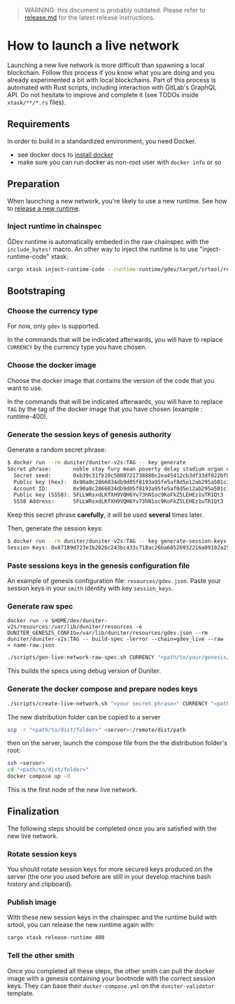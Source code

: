 > WARNING: this document is probably outdated. Please refer to [release.md](./release.md) for the latest release instructions.

# How to launch a live network

Launching a new live network is more difficult than spawning a local blockchain. Follow this process if you know what you are doing and you already experimented a bit with local blockchains. Part of this process is automated with Rust scripts, including interaction with GitLab's GraphQL API. Do not hesitate to improve and complete it (see TODOs inside `xtask/**/*.rs` files).

## Requirements

In order to build in a standardized environment, you need Docker. 

- see docker docs to [install docker](https://docs.docker.com/engine/install/)
- make sure you can run docker as non-root user with `docker info` or so

## Preparation

When launching a new network, you're likely to use a new runtime. See how to [release a new runtime](./release-new-runtime.md).

### Inject runtime in chainspec

ĞDev runtime is automatically embeded in the raw chainspec with the `include_bytes!` macro. An other way to inject the runtime is to use "inject-runtime-code" xtask:

```bash
cargo xtask inject-runtime-code --runtime runtime/gdev/target/srtool/release/wbuild/gdev-runtime/gdev_runtime.compact.compressed.wasm --raw-spec resources/gdev-raw.json 
```

## Bootstraping

### Choose the currency type

For now, only `gdev` is supported.

In the commands that will be indicated afterwards, you will have to replace `CURRENCY` by the
currency type you have chosen.

### Choose the docker image

Choose the docker image that contains the version of the code that you want to use.

In the commands that will be indicated afterwards, you will have to replace `TAG` by the tag of the
docker image that you have chosen (example : runtime-400).

### Generate the session keys of genesis authority

Generate a random secret phrase:

```bash
$ docker run --rm duniter/duniter-v2s:TAG -- key generate
Secret phrase:       noble stay fury mean poverty delay stadium organ evil east vague can
  Secret seed:       0xb39c31fb10c5080721738880c2ea45412cb3df33df022bf8d9a51483b3a9b7a6
  Public key (hex):  0x90a0c2866034db9d05f8193a95fe5af8d5e12ab295a501c17c95cdbeaf226d62
  Account ID:        0x90a0c2866034db9d05f8193a95fe5af8d5e12ab295a501c17c95cdbeaf226d62
  Public key (SS58): 5FLLWRsxdLKfXH9VQH6Yv73hN1oc9KoFkZ5LEHEz1uTR1Qt3
  SS58 Address:      5FLLWRsxdLKfXH9VQH6Yv73hN1oc9KoFkZ5LEHEz1uTR1Qt3
```

Keep this secret phrase **carefully**, it will be used **several** times later.

Then, generate the session keys:

```bash
$ docker run --rm duniter/duniter-v2s:TAG -- key generate-session-keys --chain CURRENCY_local --suri "<your secret phrase>"
Session Keys: 0x87189d723e1b2826c243bc433c718ac26ba60526932216a09102a254d54462b890a0c2866034db9d05f8193a95fe5af8d5e12ab295a501c17c95cdbeaf226d6290a0c2866034db9d05f8193a95fe5af8d5e12ab295a501c17c95cdbeaf226d6290a0c2866034db9d05f8193a95fe5af8d5e12ab295a501c17c95cdbeaf226d62
```

### Paste sessions keys in the genesis configuration file

An example of genesis configuration file: `resources/gdev.json`. Paste your session keys in your `smith` identity with key `session_keys`.

### Generate raw spec

```docker
docker run -v $HOME/dev/duniter-v2s/resources:/var/lib/duniter/resources -e DUNITER_GENESIS_CONFIG=/var/lib/duniter/resources/gdev.json --rm duniter/duniter-v2s:TAG -- build-spec -lerror --chain=gdev_live --raw > name-raw.json
```

```bash
./scripts/gen-live-network-raw-spec.sh CURRENCY "<path/to/your/genesis/config/file>"
```

This builds the specs using debug version of Duniter.

### Generate the docker compose and prepare nodes keys

```bash
./scripts/create-live-network.sh "<your secret phrase>" CURRENCY "<path/to/dist/folder>"
```

The new distribution folder can be copied to a server

```bash
scp -r "<path/to/dist/folder>" <server>:/remote/dist/path
```

then on the server, launch the compose file from the the distribution folder's root:

```bash
ssh <server>
cd "<path/to/dist/folder>"
docker compose up -d
```

This is the first node of the new live network.

## Finalization

The following steps should be completed once you are satisfied with the new live network.

### Rotate session keys

You should rotate session keys for more secured keys produced on the server (the one you used before are still in your develop machine bash history and clipboard).

### Publish image

With these new session keys in the chainspec and the runtime build with srtool, you can release the new runtime again with: 

```bash
cargo xtask release-runtime 400
```

### Tell the other smith

Once you completed all these steps, the other smith can pull the docker image with a genesis containing your bootnode with the correct session keys. They can base their `docker-compose.yml` on the `duniter-validator` template.
